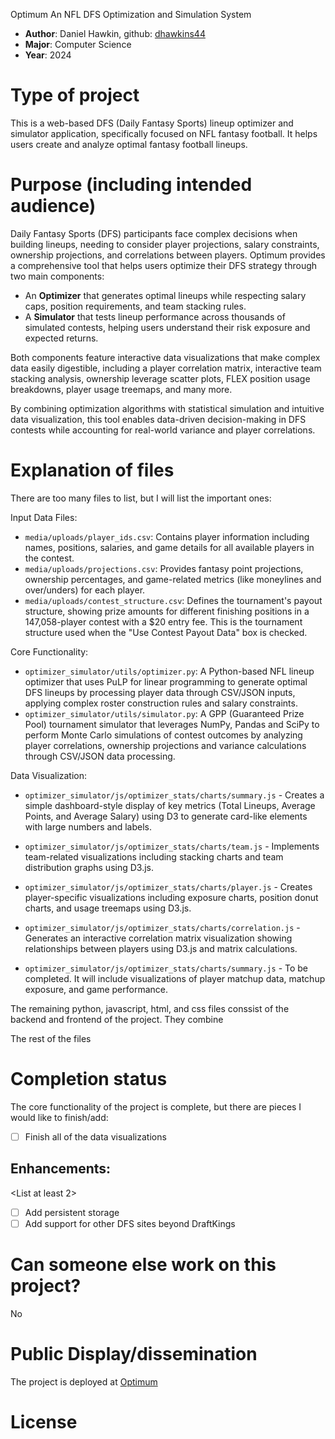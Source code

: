 Optimum An NFL DFS Optimization and Simulation System
* **Author**: Daniel Hawkin, github: [dhawkins44](www.github.com/dhawkins44)
* **Major**: Computer Science
* **Year**: 2024

# Type of project

This is a web-based DFS (Daily Fantasy Sports) lineup optimizer and simulator application, specifically focused on NFL fantasy football. It helps users create and analyze optimal fantasy football lineups.

# Purpose (including intended audience)

Daily Fantasy Sports (DFS) participants face complex decisions when building lineups, needing to consider player projections, salary constraints, ownership projections, and correlations between players. Optimum provides a comprehensive tool that helps users optimize their DFS strategy through two main components:

- An **Optimizer** that generates optimal lineups while respecting salary caps, position
requirements, and team stacking rules.
- A **Simulator** that tests lineup performance across thousands of simulated contests,
helping users understand their risk exposure and expected returns.

Both components feature interactive data visualizations that make complex data easily digestible, including a player correlation matrix, interactive team stacking analysis, ownership leverage scatter plots, FLEX position usage breakdowns, player usage treemaps, and many more.

By combining optimization algorithms with statistical simulation and intuitive data visualization, this tool enables data-driven decision-making in DFS contests while accounting for real-world variance and player correlations.

# Explanation of files

There are too many files to list, but I will list the important ones:

Input Data Files:

- ```media/uploads/player_ids.csv```: Contains player information including names, positions, salaries, and game details for all available players in the contest.
- ```media/uploads/projections.csv```: Provides fantasy point projections, ownership percentages, and game-related metrics (like moneylines and over/unders) for each player.
- ```media/uploads/contest_structure.csv```: Defines the tournament's payout structure, showing prize amounts for different finishing positions in a 147,058-player contest with a $20 entry fee. This is the tournament structure used when the "Use Contest Payout Data" box is checked.

Core Functionality:

- ```optimizer_simulator/utils/optimizer.py```: A Python-based NFL lineup optimizer that uses PuLP for linear programming to generate optimal DFS lineups by processing player data through CSV/JSON inputs, applying complex roster construction rules and salary constraints.
- ```optimizer_simulator/utils/simulator.py```: A GPP (Guaranteed Prize Pool) tournament simulator that leverages NumPy, Pandas and SciPy to perform Monte Carlo simulations of contest outcomes by analyzing player correlations, ownership projections and variance calculations through CSV/JSON data processing.

Data Visualization:

- ```optimizer_simulator/js/optimizer_stats/charts/summary.js``` -  Creates a simple dashboard-style display of key metrics (Total Lineups, Average Points, and Average Salary) using D3 to generate card-like elements with large numbers and labels.

- ```optimizer_simulator/js/optimizer_stats/charts/team.js``` - Implements team-related visualizations including stacking charts and team distribution graphs using D3.js.

- ```optimizer_simulator/js/optimizer_stats/charts/player.js``` - Creates player-specific visualizations including exposure charts, position donut charts, and usage treemaps using D3.js.

-  ```optimizer_simulator/js/optimizer_stats/charts/correlation.js``` - Generates an interactive correlation matrix visualization showing relationships between players using D3.js and matrix calculations.
 
- ```optimizer_simulator/js/optimizer_stats/charts/summary.js``` - To be completed. It will include visualizations of player matchup data, matchup exposure, and game performance.

The remaining python, javascript, html, and css files conssist of the backend and frontend of the project. They combine 

The rest of the files 

# Completion status

The core functionality of the project is complete, but there are pieces I would like to finish/add:

- [ ] Finish all of the data visualizations

## Enhancements: 
<List at least 2>

- [ ] Add persistent storage
- [ ] Add support for other DFS sites beyond DraftKings

# Can someone else work on this project? 

No

# Public Display/dissemination

The project is deployed at [Optimum](optimum-production.up.railway.app](https://optimum-production.up.railway.app/optimizer_simulator/)](https://optimum-production.up.railway.app/optimizer_simulator/))

# License
